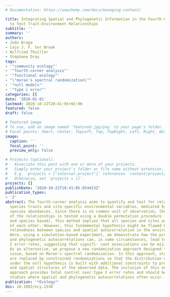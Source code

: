 ```yaml
---
# Documentation: https://wowchemy.com/docs/managing-content/

title: Integrating Spatial and Phylogenetic Information in the Fourth-Corner Analysis
  to Test Trait-Environment Relationships
subtitle: ''
summary: ''
authors:
- João Braga
- Cajo J. F. ter Braak
- Wilfried Thuiller
- Stéphane Dray
tags:
- '"community ecology"'
- '"fourth-corner analysis"'
- '"functional ecology"'
- "\"moran's spectral randomization\""
- '"null models"'
- '"type i error"'
categories: []
date: '2018-01-01'
lastmod: 2020-10-22T20:41:05+02:00
featured: false
draft: false

# Featured image
# To use, add an image named `featured.jpg/png` to your page's folder.
# Focal points: Smart, Center, TopLeft, Top, TopRight, Left, Right, BottomLeft, Bottom, BottomRight.
image:
  caption: ''
  focal_point: ''
  preview_only: false

# Projects (optional).
#   Associate this post with one or more of your projects.
#   Simply enter your project's folder or file name without extension.
#   E.g. `projects = ["internal-project"]` references `content/project/deep-learning/index.md`.
#   Otherwise, set `projects = []`.
projects: []
publishDate: '2020-10-22T18:41:05.054413Z'
publication_types:
- '2'
abstract: The fourth-corner analysis aims to quantify and test for relationships between
  species traits and site-specific environmental variables, mediated by site-specific
  species abundances. Since there is no common unit of observation, the significance
  of the relationships is tested using a double permutation procedure (site based
  and species based). This method implies that all species and sites are independent
  of each other. However, this fundamental hypothesis might be flawed because of phylogenetic
  relatedness between species and spatial autocorrelation in the environmental data.
  Here, using a simulation-based experiment, we demonstrate how the presence of spatial
  and phylogenetic autocorrelations can, in some circumstances, lead to inflated type
  I error rates, suggesting that signifi- cant associations can be misidentified.
  As an alternative, we propose a new randomization approach designed to avoid this
  issue, based on Moran's spectral randomization. In this approach, standard permutations
  are replaced by constrained randomizations so that the distribution of the statistic
  under the null hypothesis is built with additional constraints to preserve the phylogenetic
  and spatial structures of the observed data. The inclusion of this new randomization
  approach provides total control over type I error rates and should be used in real
  studies where spatial and phylogenetic autocorrelations often occur.
publication: '*Ecology*'
doi: 10.1002/ecy.2530
---
```

